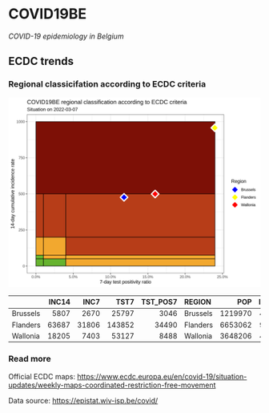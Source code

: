 
# COVID19BE

*COVID-19 epidemiology in Belgium*

## ECDC trends

### Regional classicifation according to ECDC criteria

![](COVID9BE-ecdc-trend.png)

|          | INC14 |  INC7 |   TST7 | TST\_POS7 | REGION   |     POP | INC14\_RT |       PR7 |          GR |
| :------- | ----: | ----: | -----: | --------: | :------- | ------: | --------: | --------: | ----------: |
| Brussels |  5807 |  2670 |  25797 |      3046 | Brussels | 1219970 |  475.9953 | 0.1180757 | \-0.1488683 |
| Flanders | 63687 | 31806 | 143852 |     34490 | Flanders | 6653062 |  957.2585 | 0.2397603 | \-0.0023525 |
| Wallonia | 18205 |  7403 |  53127 |      8488 | Wallonia | 3648206 |  499.0124 | 0.1597681 | \-0.3146640 |

### Read more

Official ECDC maps:
<https://www.ecdc.europa.eu/en/covid-19/situation-updates/weekly-maps-coordinated-restriction-free-movement>

Data source: <https://epistat.wiv-isp.be/covid/>
